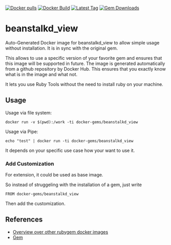 [![Docker pulls](https://img.shields.io/docker/pulls/rubygem/beanstalkd_view.svg)](https://hub.docker.com/r/rubygem/beanstalkd_view/)
[![Docker Build](https://img.shields.io/docker/automated/rubygem/beanstalkd_view.svg)](https://hub.docker.com/r/rubygem/beanstalkd_view/)
[![Latest Tag](https://img.shields.io/github/tag/docker-rubygem/beanstalkd_view.svg)](https://hub.docker.com/r/rubygem/beanstalkd_view/)
[![Gem Downloads](https://img.shields.io/gem/dt/beanstalkd_view.svg)](https://rubygems.org/gems/beanstalkd_view/)
# beanstalkd_view

Auto-Generated Docker image for beanstalkd_view to allow simple usage without installation.
It is in sync with the original gem.

This allows to use a specific version of your favorite gem and ensures that this image will be supported in future.
The image is generated automatically from a github repository by Docker Hub.
This ensures that you exactly know what is in the image and what not.

It lets you use Ruby Tools without the need to install ruby on your machine.

## Usage

Usage via file system:

`docker run -v $(pwd):/work -ti docker-gems/beanstalkd_view`

Usage via Pipe:

`echo "test" | docker run -ti docker-gems/beanstalkd_view`

It depends on your specific use case how your want to use it.

### Add Customization

For extension, it could be used as base image.

So instead of struggeling with the installation of a gem, just write

`FROM docker-gems/beanstalkd_view`

Then add the customization.

## References

 - [Overview over other rubygem docker images](https://github.com/thinkbot/docker-rubygem)
 - [Gem](https://rubygems.org/gems/beanstalkd_view/)
